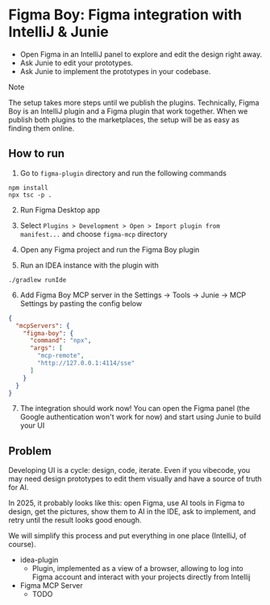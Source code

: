 # Figma Boy: Figma integration with IntelliJ & Junie

- Open Figma in an IntelliJ panel to explore and edit the design right away.
- Ask Junie to edit your prototypes.
- Ask Junie to implement the prototypes in your codebase.

> [!NOTE]
> The setup takes more steps until we publish the plugins. Technically, Figma Boy is an IntelliJ plugin and a Figma plugin that work together. When we publish both plugins to the marketplaces, the setup will be as easy as finding them online.

## How to run

1. Go to `figma-plugin` directory and run the following commands

```shell
npm install
npx tsc -p . 
```

2. Run Figma Desktop app
3. Select `Plugins > Development > Open > Import plugin from manifest...` and choose `figma-mcp` directory
4. Open any Figma project and run the Figma Boy plugin

5. Run an IDEA instance with the plugin with

```shell
./gradlew runIde
```

6. Add Figma Boy MCP server in the Settings -> Tools -> Junie -> MCP Settings by pasting the config below

```json
{
  "mcpServers": {
    "figma-boy": {
      "command": "npx",
      "args": [
        "mcp-remote",
        "http://127.0.0.1:4114/sse"
      ]
    }
  }
}
```

7. The integration should work now! You can open the Figma panel (the Google authentication won't work for now) and
   start using Junie to build your UI

## Problem

Developing UI is a cycle: design, code, iterate. Even if you vibecode, you may need design prototypes to edit them
visually and have a source of truth for AI.

In 2025, it probably looks like this: open Figma, use AI tools in Figma to design, get the pictures, show them to AI in
the IDE, ask to implement, and retry until the result looks good enough.

We will simplify this process and put everything in one place (IntelliJ, of course).


- idea-plugin
    - Plugin, implemented as a view of a browser, allowing to log into Figma account and interact with your projects
      directly from Intellij
- Figma MCP Server
    - TODO
